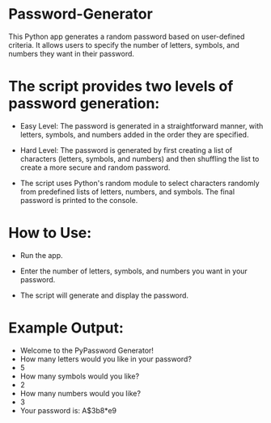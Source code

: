 # Password-Generator
This Python app generates a random password based on user-defined criteria. It allows users to specify the number of letters, symbols, and numbers they want in their password. 
# The script provides two levels of password generation:

* Easy Level: The password is generated in a straightforward manner, with letters, symbols, and numbers added in the order they are specified.

* Hard Level: The password is generated by first creating a list of characters (letters, symbols, and numbers) and then shuffling the list to create a more secure and random password.

* The script uses Python's random module to select characters randomly from predefined lists of letters, numbers, and symbols. The final password is printed to the console.

# How to Use:
* Run the app.

* Enter the number of letters, symbols, and numbers you want in your password.

* The script will generate and display the password.

# Example Output:

* Welcome to the PyPassword Generator!
* How many letters would you like in your password?
* 5
* How many symbols would you like?
* 2
* How many numbers would you like?
* 3
* Your password is: A$3b8*e9
